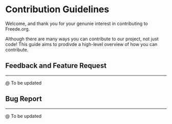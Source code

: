 # Contribution Guidelines

Welcome, and thank you for your genunie interest in contributing to Freede.org. 

Although there are many ways you can contribute to our project, not just code!  This guide aims to prodivde a high-level overview of how you can contribute.

## Feedback and Feature Request
---

@ To be updated

## Bug Report
---
@ To be updated
